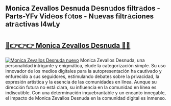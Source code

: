 ## Monica Zevallos Desnuda D𝚎sn𝚞dos filtr𝚊dos - Parts-YFv Vid𝚎os f𝚘tos - N𝚞evas filtr𝚊ciones atr𝚊ctivas l4wLy

# <h2><a href="http://mb1acr.tromn.icu/?c=Monica+Zevallos+Desnuda">🔗👉👉👉 Monica Zevallos Desnuda 🔗🔗</a></h2>

[![Monica Zevallos Desnuda nuevo](https://i.imgur.com/pEAQMta.gif)](http://mb1acr.tromn.icu/?c=Monica+Zevallos+Desnuda)
Monica Zevallos Desnuda, una personalidad intrigante y enigmática, elude la categorización simple. Su uso innovador de los medios digitales para la autopresentación ha cautivado y enfurecido a sus seguidores, estimulando debates sobre la privacidad, la expresión artística y la esencia de las comunidades en línea. Aunque su dirección futura no está clara, su influencia en la comunidad en línea es indiscutible. Con una determinación inquebrantable y un encanto innegable, el impacto de Monica Zevallos Desnuda en la comunidad digital es inmenso.
